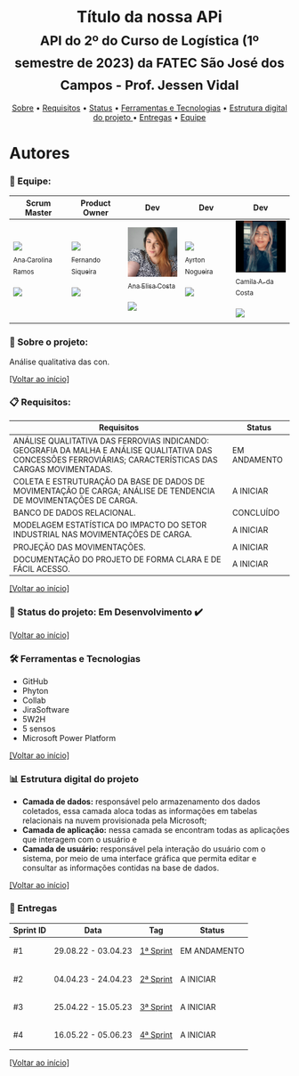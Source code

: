 # <br id="inicio">

<h1 align="center">Título da nossa APi <br><sub>API do 2º do Curso de Logística (1º semestre de 2023) da FATEC São José dos Campos - Prof. Jessen Vidal </h1></sub>
 <p align="center">
     <a href="#sobre">Sobre</a> • 
     <a href="#requisitos">Requisitos</a> •
     <a href="#status">Status</a> •
     <a href="#techtools">Ferramentas e Tecnologias</a> •
     <a href="#estrutura-pastas">Estrutura digital do projeto </a> • 
     <a href="#entregas">Entregas</a> • 
     <a href="#equipe">Equipe</a> 
     

 # Autores

 ### :busts_in_silhouette: Equipe:
 Scrum Master | Product Owner | Dev | Dev | Dev |
 -------------|---------------|-----|-----|-----|
 [<img src="https://user-images.githubusercontent.com/114114602/202311558-3bed7f66-5888-482f-affa-718e5c89ec72.png" width=115><br><sub>Ana Carolina Ramos</sub><br><sub>](https://github.com/magamissy)</sub><br><a href="https://www.linkedin.com/in/ramosac/" target="_blank"> <img src="https://img.shields.io/badge/linkedin-%230077B5.svg?&style=for-the-badge&logo=linkedin&logoColor=54C5CE&color=292A2D" /></a><sub> | [<img src="https://user-images.githubusercontent.com/114114602/202311554-1e3aa967-118f-4d32-9b3d-56993939e9a0.png" width=115><br><sub>Fernando Siqueira</sub><br><sub>](https://github.com/caylaneraissa)</sub><br><img src="https://img.shields.io/badge/linkedin-%230077B5.svg?&style=for-the-badge&logo=linkedin&logoColor=54C5CE&color=292A2D" /></a><sub>  | [<img src="https://github.com/anaelisac/Imagens/blob/main/ana%20temp.png" width=115><br><sub>Ana Elisa Costa</sub><br><sub>](https://github.com/anaelisac)</sub><br><a href="https://www.linkedin.com/in/ana-elisa-costa-a9a32122" target="_blank"> <img src="https://img.shields.io/badge/linkedin-%230077B5.svg?&style=for-the-badge&logo=linkedin&logoColor=54C5CE&color=292A2D" /></a><sub> | [<img src="https://user-images.githubusercontent.com/114114602/202311548-2936949e-b4be-4375-8b69-7d0fbda107a7.png" width=115><br><sub>Ayrton Nogueira</sub><br><sub>](https://github.com/bryanrosario)</sub><br><a href="https://www.linkedin.com/in/bryan-ros%C3%A1rio-a05a6524b" target="_blank"> <img src="https://img.shields.io/badge/linkedin-%230077B5.svg?&style=for-the-badge&logo=linkedin&logoColor=54C5CE&color=292A2D" /></a><sub>  | [<img src="https://github.com/anaelisac/Imagens/blob/main/camila%20temp.jpg" width=115><br><sub>Camila A. da Costa</sub><br><sub>](https://github.com/camilacosta29)</sub><br><img src="https://img.shields.io/badge/linkedin-%230077B5.svg?&style=for-the-badge&logo=linkedin&logoColor=54C5CE&color=292A2D" /></a><sub> | [<img src="https://github.com/anaelisac/Imagens/blob/main/juan%20temp.jpg" width=115><br><sub>Juan R. Leme Faria</sub><br><sub>](https://github.com/juanfaria01)</sub><br><a href="https://www.linkedin.com/in/juan-faria-77b7a8237" target="_blank"> <img src="https://img.shields.io/badge/linkedin-%230077B5.svg?&style=for-the-badge&logo=linkedin&logoColor=54C5CE&color=292A2D" /></a><sub>
 
<span id="sobre">

### :mag_right: Sobre o projeto:
 <p>
  Análise qualitativa das con.
 </p>

<a href="#inicio">[Voltar ao início]</a>


<span id="requisitos">

### :clipboard: Requisitos:
 <p>

Requisitos |  Status 
-----------|----------
ANÁLISE QUALITATIVA DAS FERROVIAS INDICANDO: GEOGRAFIA DA MALHA E ANÁLISE QUALITATIVA DAS CONCESSÕES FERROVIÁRIAS; CARACTERÍSTICAS DAS CARGAS MOVIMENTADAS. | EM ANDAMENTO
 COLETA E ESTRUTURAÇÃO DA BASE DE DADOS DE MOVIMENTAÇÃO DE CARGA; ANÁLISE DE TENDENCIA DE MOVIMENTAÇÕES DE CARGA.| A INICIAR
 BANCO DE DADOS RELACIONAL.|CONCLUÍDO
 MODELAGEM ESTATÍSTICA DO IMPACTO DO SETOR INDUSTRIAL NAS MOVIMENTAÇÕES DE CARGA.| A INICIAR
 PROJEÇÃO DAS MOVIMENTAÇÕES.| A INICIAR
  DOCUMENTAÇÃO DO PROJETO DE FORMA CLARA E DE FÁCIL ACESSO.|A INICIAR
  

  
 </p>

<a href="#inicio">[Voltar ao início]</a>
 <span id="status">

 ### :bookmark_tabs: Status do projeto: Em Desenvolvimento ✔️	
  
 <a href="#inicio">[Voltar ao início]</a>
  
 <span id="techtools">
 
 ### :hammer_and_wrench: Ferramentas e Tecnologias
 - GitHub
 - Phyton
 - Collab
 - JiraSoftware
 - 5W2H 
 - 5 sensos
 - Microsoft Power Platform
  
 <a href="#inicio">[Voltar ao início]</a>
 
 
<span id="estrutura-pastas">
 
### :bar_chart: Estrutura digital do projeto
 
- **Camada de dados:** responsável pelo armazenamento dos dados coletados, essa camada aloca todas as informações em tabelas relacionais na nuvem provisionada pela Microsoft;
- **Camada de aplicação:** nessa camada se encontram todas as aplicações que interagem com o usuário e
- **Camada de usuário:** responsável pela interação do usuário com o sistema, por meio de uma interface gráfica que permita editar e consultar as informações contidas na base de dados.


<a href="#inicio">[Voltar ao início]</a>
 
<span id="entregas">

### :dart: Entregas
 

Sprint ID | Data | Tag | Status
----------|------|-----|-------
#1 | 29.08.22 - 03.04.23 |  <p><a href="Link">1ª Sprint</a></p> | EM ANDAMENTO
#2 | 04.04.23 - 24.04.23 | <p><a href="Link">2ª Sprint</a></p> | A INICIAR
#3 | 25.04.22 - 15.05.23 | <p><a href="Link">3ª Sprint</a></p> | A INICIAR
#4 | 16.05.22 - 05.06.23 | <p><a href="lINK">4ª Sprint</a></p> | A INICIAR

<a href="#inicio">[Voltar ao início]</a>
